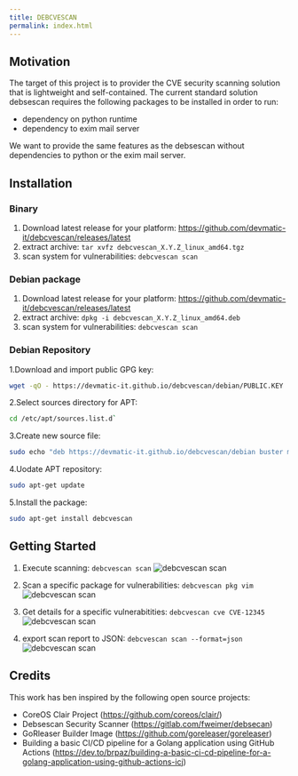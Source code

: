 ```yaml
---
title: DEBCVESCAN
permalink: index.html
---
```

## Motivation

The target of this project is to provider the CVE security scanning solution that is lightweight and self-contained. The current standard solution debsescan requires the following packages to be installed in order to run:

- dependency on python runtime
- dependency to exim mail server

We want to provide the same features as the debsescan without dependencies to python or the exim mail server.

## Installation

### Binary

1. Download latest release for your platform: <https://github.com/devmatic-it/debcvescan/releases/latest>
2. extract archive: `tar xvfz debcvescan_X.Y.Z_linux_amd64.tgz`
3. scan system for vulnerabilities: `debcvescan scan`

### Debian package

1. Download latest release for your platform: <https://github.com/devmatic-it/debcvescan/releases/latest>
2. extract archive: `dpkg -i debcvescan_X.Y.Z_linux_amd64.deb`
3. scan system for vulnerabilities: `debcvescan scan`

### Debian Repository

1.Download and import public GPG key:

```bash
wget -qO - https://devmatic-it.github.io/debcvescan/debian/PUBLIC.KEY | sudo apt-key add -
```

2.Select sources directory for APT:

```bash
cd /etc/apt/sources.list.d`
```

3.Create new source file:

```bash
sudo echo "deb https://devmatic-it.github.io/debcvescan/debian buster main" > devmatic-it.list
```

4.Uodate APT repository:

```bash
sudo apt-get update
```

5.Install the package:

```bash
sudo apt-get install debcvescan
```

## Getting Started

1. Execute scanning: `debcvescan scan`
![debcvescan scan](https://github.com/devmatic-it/debcvescan/blob/master/docs/img/debcvescan_scan.png)

2. Scan a specific package for vulnerabilities: `debcvescan pkg vim`
![debcvescan scan](https://github.com/devmatic-it/debcvescan/blob/master/docs/img/debcvescan_pkg.png)

3. Get details for a specific vulnerabitities: `debcvescan cve CVE-12345`
![debcvescan scan](https://github.com/devmatic-it/debcvescan/blob/master/docs/img/debcvescan_cve.png)

4. export scan report to JSON: `debcvescan scan --format=json`
![debcvescan scan](https://github.com/devmatic-it/debcvescan/blob/master/docs/img/debcvescan_scan_json.png)

## Credits

This work has ben inspired by the following open source projects:

- CoreOS Clair Project (<https://github.com/coreos/clair/>)
- Debsescan Security Scanner (<https://gitlab.com/fweimer/debsecan>)
- GoRleaser Builder Image (<https://github.com/goreleaser/goreleaser>)
- Building a basic CI/CD pipeline for a Golang application using GitHub Actions
(<https://dev.to/brpaz/building-a-basic-ci-cd-pipeline-for-a-golang-application-using-github-actions-icj>)
